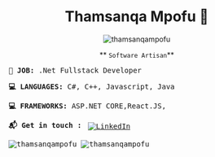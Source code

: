 <div align="center">
<h1>Thamsanqa Mpofu 👋</h1>
<img align="center" src="https://photos.google.com/photo/AF1QipN5hPFU3yihpy_wnI-ZN7irSRaf3jT2NH_BJ_Zc" alt="thamsanqampofu" />

** `Software Artisan`**

</div>
<samp>

  **💎 JOB:** .Net Fullstack Developer 

**💻 LANGUAGES:** C#, C++, Javascript, Java

**💻 FRAMEWORKS:** ASP.NET CORE,React.JS, 

**:mailbox_with_mail: Get in touch :** 
<a href="https://www.linkedin.com/in/thamsanqa-mpofu/">
    <img src="https://raw.githubusercontent.com/MikeCodesDotNET/MikeCodesDotNET/a8abbf37441f3253f74ea255a47f289208d7568c/Resources/linkedIn.svg" alt="LinkedIn" style="vertical-align:top; margin:4px">
  </a>


 <img align="center" src="https://github-readme-stats.vercel.app/api/top-langs/?username=thamue1892&layout=compact&hide=html&theme=radical&count_private=true" alt="thamsanqampofu" />
<img align="center" src="https://github-readme-stats.vercel.app/api?username=thamue1892&show_icons=true&theme=radical&count_private=true" alt="thamsanqampofu" />


</a>
</samp>
<!--
**Thamue1892/Thamue1892** is a ✨ _special_ ✨ repository because its `README.md` (this file) appears on your GitHub profile.

Here are some ideas to get you started:

- 🔭 I’m currently working on ...
- 🌱 I’m currently learning ...
- 👯 I’m looking to collaborate on ...
- 🤔 I’m looking for help with ...
- 💬 Ask me about ...
- 📫 How to reach me: ...
- 😄 Pronouns: ...
- ⚡ Fun fact: ...
-->
